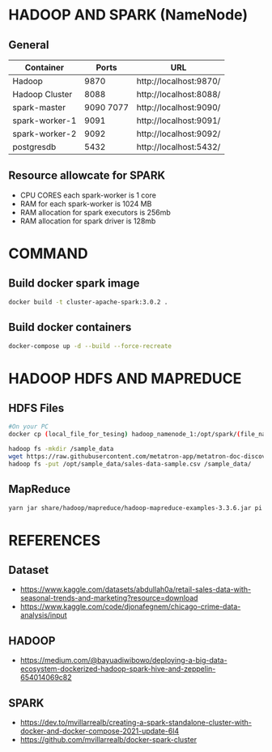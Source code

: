 # HADOOP AND SPARK (NameNode)

## General
Container|Ports|URL
---|---|---
Hadoop|9870|http://localhost:9870/
Hadoop Cluster|8088|http://localhost:8088/
spark-master|9090 7077|http://localhost:9090/
spark-worker-1|9091|http://localhost:9091/
spark-worker-2|9092|http://localhost:9092/
postgresdb|5432|http://localhost:5432/

## Resource allowcate for SPARK
- CPU CORES each spark-worker is 1 core
- RAM for each spark-worker is 1024 MB
- RAM allocation for spark executors is 256mb
- RAM allocation for spark driver is 128mb

# COMMAND
## Build docker spark image
```sh
docker build -t cluster-apache-spark:3.0.2 .
```

## Build docker containers

```sh
docker-compose up -d --build --force-recreate
```


# HADOOP HDFS AND MAPREDUCE
## HDFS Files
```sh
#On your PC
docker cp (local_file_for_tesing) hadoop_namenode_1:/opt/spark/(file_name_on_hadoop)
```
```sh
hadoop fs -mkdir /sample_data
wget https://raw.githubusercontent.com/metatron-app/metatron-doc-discovery/master/_static/data/sales-data-sample.csv
hadoop fs -put /opt/sample_data/sales-data-sample.csv /sample_data/
```

## MapReduce
```sh
yarn jar share/hadoop/mapreduce/hadoop-mapreduce-examples-3.3.6.jar pi 10 15
```

# REFERENCES
## Dataset
- https://www.kaggle.com/datasets/abdullah0a/retail-sales-data-with-seasonal-trends-and-marketing?resource=download
- https://www.kaggle.com/code/djonafegnem/chicago-crime-data-analysis/input

## HADOOP 
- https://medium.com/@bayuadiwibowo/deploying-a-big-data-ecosystem-dockerized-hadoop-spark-hive-and-zeppelin-654014069c82

## SPARK
- https://dev.to/mvillarrealb/creating-a-spark-standalone-cluster-with-docker-and-docker-compose-2021-update-6l4
- https://github.com/mvillarrealb/docker-spark-cluster